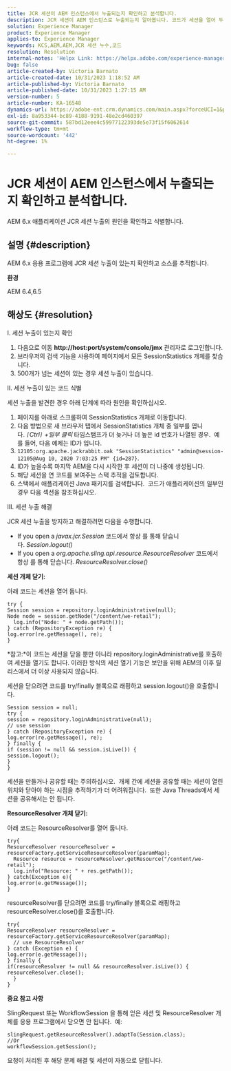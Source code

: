 ```yaml
---
title: JCR 세션이 AEM 인스턴스에서 누출되는지 확인하고 분석합니다.
description: JCR 세션이 AEM 인스턴스로 누출되는지 알아봅니다. 코드가 세션을 열어 두는지 확인합니다.
solution: Experience Manager
product: Experience Manager
applies-to: Experience Manager
keywords: KCS,AEM,AEM,JCR 세션 누수,코드
resolution: Resolution
internal-notes: 'Helpx Link: https://helpx.adobe.com/experience-manager/kb/check-and-analyze-if-JCR-session-leaks-in-your-AEM-instance.html'
bug: false
article-created-by: Victoria Barnato
article-created-date: 10/31/2023 1:18:52 AM
article-published-by: Victoria Barnato
article-published-date: 10/31/2023 1:27:15 AM
version-number: 5
article-number: KA-16548
dynamics-url: https://adobe-ent.crm.dynamics.com/main.aspx?forceUCI=1&pagetype=entityrecord&etn=knowledgearticle&id=dff8226d-8b77-ee11-8179-6045bd006ce9
exl-id: 8a953344-bc89-4188-9191-48e2cd460397
source-git-commit: 587bd12eee4c59977122393de5e73f15f6062614
workflow-type: tm+mt
source-wordcount: '442'
ht-degree: 1%

---
```


# JCR 세션이 AEM 인스턴스에서 누출되는지 확인하고 분석합니다.


AEM 6.x 애플리케이션 JCR 세션 누출의 원인을 확인하고 식별합니다.

## 설명 {#description}


AEM 6.x 응용 프로그램에 JCR 세션 누출이 있는지 확인하고 소스를 추적합니다.



<b>환경</b>

AEM 6.4,6.5


## 해상도 {#resolution}


I. 세션 누출이 있는지 확인

1. 다음으로 이동 <b>http://host:port/system/console/jmx</b> 관리자로 로그인합니다.
2. 브라우저의 검색 기능을 사용하여 페이지에서 모든 SessionStatistics 개체를 찾습니다.
3. 500개가 넘는 세션이 있는 경우 세션 누출이 있습니다.




II. 세션 누출이 있는 코드 식별

세션 누출을 발견한 경우 아래 단계에 따라 원인을 확인하십시오.

1. 페이지를 아래로 스크롤하여 SessionStatistics 개체로 이동합니다.
2. 다음 방법으로 새 브라우저 탭에서 SessionStatistics 개체 중 일부를 엽니다. *`[`Ctrl`]` +일부 클릭* 타임스탬프가 더 늦거나 더 높은 id 번호가 나열된 경우.  예를 들어, 다음 예제는 ID가 입니다.
3. `12105:org.apache.jackrabbit.oak "SessionStatistics" "admin@session-12105@Aug 10, 2020 7:03:25 PM" {id=287}`.
4. ID가 높을수록 마지막 AEM을 다시 시작한 후 세션이 더 나중에 생성됩니다.
5. 해당 세션을 연 코드를 보여주는 스택 추적을 검토합니다.
6. 스택에서 애플리케이션 Java 패키지를 검색합니다.  코드가 애플리케이션의 일부인 경우 다음 섹션을 참조하십시오.


III. 세션 누출 해결

JCR 세션 누출을 방지하고 해결하려면 다음을 수행합니다.

- If you open a *javax.jcr.Session* 코드에서 항상 를 통해 닫습니다. *Session.logout()*
- If you open a *org.apache.sling.api.resource.ResourceResolver* 코드에서 항상 를 통해 닫습니다. *ResourceResolver.close()*


<b>세션 개체 닫기:</b>

아래 코드는 세션을 열어 둡니다.




```
try {
Session session = repository.loginAdministrative(null);
Node node = session.getNode("/content/we-retail");
  log.info("Node: " + node.getPath());
} catch (RepositoryException re) {
log.error(re.getMessage(), re);
}
```




*참고:*이 코드는 세션을 닫을 뿐만 아니라 repository.loginAdministrative를 호출하여 세션을 열기도 합니다. 이러한 방식의 세션 열기 기능은 보안을 위해 AEM의 이후 릴리스에서 더 이상 사용되지 않습니다.



세션을 닫으려면 코드를 try/finally 블록으로 래핑하고 session.logout()을 호출합니다.




```
Session session = null;
try {
session = repository.loginAdministrative(null);
// use session
} catch (RepositoryException re) {
log.error(re.getMessage(), re);
} finally {
if (session != null && session.isLive()) {
session.logout();
}
}
```


세션을 만들거나 공유할 때는 주의하십시오.  개체 간에 세션을 공유할 때는 세션이 열린 위치와 닫아야 하는 시점을 추적하기가 더 어려워집니다.  또한 Java Threads에서 세션을 공유해서는 안 됩니다.

<b>ResourceResolver 개체 닫기:</b>

아래 코드는 ResourceResolver를 열어 둡니다.




```
try{
ResourceResolver resourceResolver = resourceFactory.getServiceResourceResolver(paramMap);
  Resource resource = resourceResolver.getResource("/content/we-retail");
  log.info("Resource: " + res.getPath());
} catch(Exception e){
log.error(e.getMessage());
}
```




resourceResolver를 닫으려면 코드를 try/finally 블록으로 래핑하고 resourceResolver.close()를 호출합니다.




```
try{
ResourceResolver resourceResolver = resourceFactory.getServiceResourceResolver(paramMap);
  // use ResourceResolver
} catch (Exception e) {
log.error(e.getMessage());
} finally {
if(resourceResolver != null && resourceResolver.isLive()) {
resourceResolver.close();
  }
}
```


<b>중요 참고 사항</b>

SlingRequest 또는 WorkflowSession 을 통해 얻은 세션 및 ResourceResolver 개체를 응용 프로그램에서 닫으면 안 됩니다.  예:




```
slingRequest.getResourceResolver().adaptTo(Session.class);
//Or
workflowSession.getSession();
```


요청이 처리된 후 해당 문제 해결 및 세션이 자동으로 닫힙니다.
